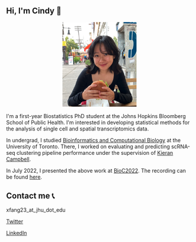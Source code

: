 ## Hi, I'm Cindy 👋
<p align="center">
<img src="websitepic.png" alt="drawing" width="200"/>
</p>

I'm a first-year Biostatistics PhD student at the Johns Hopkins Bloomberg School of Public Health. I'm interested in developing statistical methods for the analysis of single cell and spatial transcriptomics data.

In undergrad, I studied  [Bioinformatics and Computational Biology](https://bcb.csb.utoronto.ca/) at the University of Toronto. There, I worked on  evaluating and predicting scRNA-seq clustering pipeline performance under the supervision of  [Kieran Campbell](https://www.camlab.ca/). 

In July 2022, I presented the above work at [BioC2022](https://bioc2022.bioconductor.org/). The recording can be found [here](https://youtu.be/AkElObGncWE).


## Contact me 📞
xfang23_at_jhu_dot_edu

[Twitter](https://twitter.com/findycang)

[LinkedIn](https://www.linkedin.com/in/cindy-f-a887a2138/)
